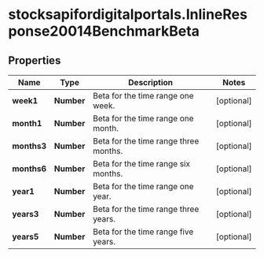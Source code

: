 # stocksapifordigitalportals.InlineResponse20014BenchmarkBeta

## Properties

Name | Type | Description | Notes
------------ | ------------- | ------------- | -------------
**week1** | **Number** | Beta for the time range one week. | [optional] 
**month1** | **Number** | Beta for the time range one month. | [optional] 
**months3** | **Number** | Beta for the time range three months. | [optional] 
**months6** | **Number** | Beta for the time range six months. | [optional] 
**year1** | **Number** | Beta for the time range one year. | [optional] 
**years3** | **Number** | Beta for the time range three years. | [optional] 
**years5** | **Number** | Beta for the time range five years. | [optional] 


